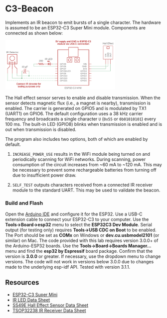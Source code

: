 # C3-Beacon

Implements an IR beacon to emit bursts of a single character. The hardware is assumed to be an ESP32-C3 Super Mini module. Components are connected as shown below:

<img src="docs/C3-Beacon.png" alt="C3-Beacon" width="70%"/>

The Hall effect sensor serves to enable and disable transmission. When the sensor detects magnetic flux (i.e., a magnet is nearby), transmission is enabled. The carrier is generated on GPIO5 and is modulated by TX1 (UART1) on GPIO6. The default configuration uses a 38 kHz carrier frequency and broadcasts a single character `U` (`0x55` or `0b01010101`) every 100 ms. The built-in LED (GPIO8) blinks when transmission is enabled and is out when transmission is disabled.

The program also includes two options, both of which are enabled by default.

1. `INCREASE_POWER_USE` results in the WiFi module being turned on and periodically scanning for WiFi networks. During scanning, power consumption of the circuit increases from ~60 mA to ~120 mA. This may be necessary to prevent some rechargeable batteries from turning off due to insufficient power draw.

2. `SELF_TEST` outputs characters received from a connected IR receiver module to the standard UART. This may be used to validate the beacon.

### Build and Flash

Open the [Arduino IDE](https://www.arduino.cc/en/software) and configure it for the ESP32. Use a USB-C extension cable to connect your ESP32-C3 to your computer. Use the **Tools→Board→esp32** menu to select the **ESP32C3 Dev Module**. Serial output (for testing only) requires **Tools→USB CDC on Boot** to be enabled. The Port should be set as **COMx** on Windows or **dev.cu.usbmodel2101** (or similar) on Mac. The code provided with this lab requires version 3.0.0+ of the Arduino-ESP32 boards. Use the **Tools→Board→Boards Manager...** menu and find the **esp32 by Espressif** board package. Confirm that the version is **3.0.0** or greater. If necessary, use the dropdown menu to change versions. The code will not work in versions below 3.0.0 due to changes made to the underlying esp-idf API. Tested with version 3.1.1.

## Resources

* [ESP32-C3 Super Mini](https://www.sudo.is/docs/esphome/boards/esp32c3supermini/)
* [IR LED Data Sheet](https://www.we-online.com/components/products/datasheet/15400594A3590.pdf)
* [SS49E Hall Effect Sensor Data Sheet](https://prod-edam.honeywell.com/content/dam/honeywell-edam/sps/siot/en-us/products/sensors/magnetic-sensors/linear-and-angle-sensor-ics/common/documents/sps-siot-ss39et-ss49e-ss59et-product-sheet-005850-3-en-ciid-50359.pdf)
* [TSOP32238 IR Receiver Data Sheet](https://www.vishay.com/docs/82489/tsop322.pdf)
